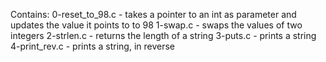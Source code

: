 Contains:
0-reset_to_98.c - takes a pointer to an int as parameter and updates the value it points to to 98
1-swap.c - swaps the values of two integers
2-strlen.c - returns the length of a string
3-puts.c - prints a string
4-print_rev.c - prints a string, in reverse
